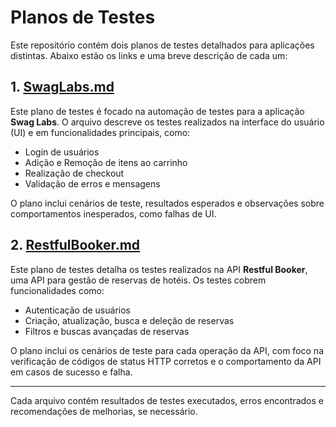 # Planos de Testes

Este repositório contém dois planos de testes detalhados para aplicações distintas. Abaixo estão os links e uma breve descrição de cada um:

## 1. [SwagLabs.md](SwagLabs.md)

Este plano de testes é focado na automação de testes para a aplicação **Swag Labs**. O arquivo descreve os testes realizados na interface do usuário (UI) e em funcionalidades principais, como:

- Login de usuários
- Adição e Remoção de itens ao carrinho
- Realização de checkout
- Validação de erros e mensagens

O plano inclui cenários de teste, resultados esperados e observações sobre comportamentos inesperados, como falhas de UI.

## 2. [RestfulBooker.md](RestfulBooker.md)

Este plano de testes detalha os testes realizados na API **Restful Booker**, uma API para gestão de reservas de hotéis. Os testes cobrem funcionalidades como:

- Autenticação de usuários
- Criação, atualização, busca e deleção de reservas
- Filtros e buscas avançadas de reservas

O plano inclui os cenários de teste para cada operação da API, com foco na verificação de códigos de status HTTP corretos e o comportamento da API em casos de sucesso e falha.

---

Cada arquivo contém resultados de testes executados, erros encontrados e recomendações de melhorias, se necessário.
